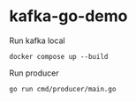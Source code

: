 # kafka-go-demo

Run kafka local
```
docker compose up --build
```

Run producer
```
go run cmd/producer/main.go 
```